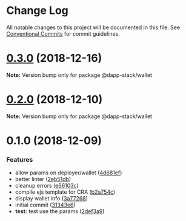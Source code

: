 # Change Log

All notable changes to this project will be documented in this file.
See [Conventional Commits](https://conventionalcommits.org) for commit guidelines.

# [0.3.0](https://github.com/Dapp-Stack/Dapp-Stack/compare/v0.2.2...v0.3.0) (2018-12-16)

**Note:** Version bump only for package @dapp-stack/wallet





# [0.2.0](https://github.com/Dapp-Stack/Dapp-Stack/compare/v0.1.6...v0.2.0) (2018-12-10)

**Note:** Version bump only for package @dapp-stack/wallet





# 0.1.0 (2018-12-09)


### Features

* allow params on deployer/wallet ([4d681ef](https://github.com/Dapp-Stack/Dapp-Stack/commit/4d681ef))
* better linter ([2eb51db](https://github.com/Dapp-Stack/Dapp-Stack/commit/2eb51db))
* cleanup errors ([e66103c](https://github.com/Dapp-Stack/Dapp-Stack/commit/e66103c))
* compile ejs template for CRA ([b2a754c](https://github.com/Dapp-Stack/Dapp-Stack/commit/b2a754c))
* display wallet info ([3a77268](https://github.com/Dapp-Stack/Dapp-Stack/commit/3a77268))
* initial commit ([31343e6](https://github.com/Dapp-Stack/Dapp-Stack/commit/31343e6))
* **test:** test use the params ([2def3a9](https://github.com/Dapp-Stack/Dapp-Stack/commit/2def3a9))

